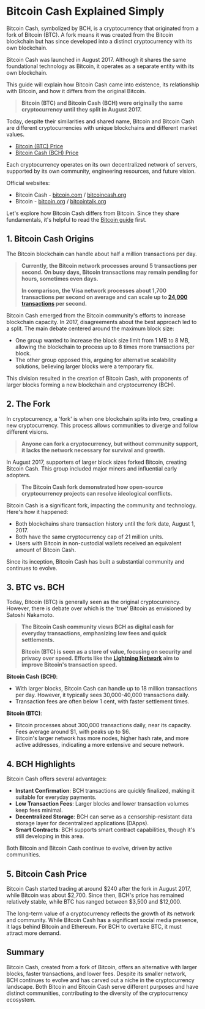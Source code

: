 # Bitcoin Cash Explained Simply

Bitcoin Cash, symbolized by BCH, is a cryptocurrency that originated from a fork of Bitcoin (BTC). A fork means it was created from the Bitcoin blockchain but has since developed into a distinct cryptocurrency with its own blockchain.

Bitcoin Cash was launched in August 2017. Although it shares the same foundational technology as Bitcoin, it operates as a separate entity with its own blockchain.

This guide will explain how Bitcoin Cash came into existence, its relationship with Bitcoin, and how it differs from the original Bitcoin.

> **Bitcoin (BTC) and Bitcoin Cash (BCH) were originally the same cryptocurrency until they split in August 2017.**

Today, despite their similarities and shared name, Bitcoin and Bitcoin Cash are different cryptocurrencies with unique blockchains and different market values.

- [Bitcoin (BTC) Price](https://coinmarketcap.com/currencies/bitcoin/)
- [Bitcoin Cash (BCH) Price](https://coinmarketcap.com/currencies/bitcoin-cash/)

Each cryptocurrency operates on its own decentralized network of servers, supported by its own community, engineering resources, and future vision.

Official websites:
- Bitcoin Cash - [bitcoin.com](https://www.bitcoin.com) / [bitcoincash.org](https://www.bitcoincash.org)
- Bitcoin - [bitcoin.org](https://www.bitcoin.org) / [bitcointalk.org](https://bitcointalk.org)

Let's explore how Bitcoin Cash differs from Bitcoin. Since they share fundamentals, it's helpful to read the [Bitcoin guide](bitcoin.md) first.

## 1. Bitcoin Cash Origins

The Bitcoin blockchain can handle about half a million transactions per day.

>**Currently, the Bitcoin network processes around 5 transactions per second. On busy days, Bitcoin transactions may remain pending for hours, sometimes even days.**
>
> **In comparison, the Visa network processes about 1,700 transactions per second on average and can scale up to [24,000 transactions](https://usa.visa.com/run-your-business/small-business-tools/retail.html) per second.**

Bitcoin Cash emerged from the Bitcoin community's efforts to increase blockchain capacity. In 2017, disagreements about the best approach led to a split. The main debate centered around the maximum block size:

- One group wanted to increase the block size limit from 1 MB to 8 MB, allowing the blockchain to process up to 8 times more transactions per block.
- The other group opposed this, arguing for alternative scalability solutions, believing larger blocks were a temporary fix.

This division resulted in the creation of Bitcoin Cash, with proponents of larger blocks forming a new blockchain and cryptocurrency (BCH).

## 2. The Fork

In cryptocurrency, a 'fork' is when one blockchain splits into two, creating a new cryptocurrency. This process allows communities to diverge and follow different visions.

> **Anyone can fork a cryptocurrency, but without community support, it lacks the network necessary for survival and growth.**

In August 2017, supporters of larger block sizes forked Bitcoin, creating Bitcoin Cash. This group included major miners and influential early adopters.

> **The Bitcoin Cash fork demonstrated how open-source cryptocurrency projects can resolve ideological conflicts.**

Bitcoin Cash is a significant fork, impacting the community and technology. Here's how it happened:

- Both blockchains share transaction history until the fork date, August 1, 2017.
- Both have the same cryptocurrency cap of 21 million units.
- Users with Bitcoin in non-custodial wallets received an equivalent amount of Bitcoin Cash.

Since its inception, Bitcoin Cash has built a substantial community and continues to evolve.

## 3. BTC vs. BCH

Today, Bitcoin (BTC) is generally seen as the original cryptocurrency. However, there is debate over which is the 'true' Bitcoin as envisioned by Satoshi Nakamoto.

> **The Bitcoin Cash community views BCH as digital cash for everyday transactions, emphasizing low fees and quick settlements.**
>
> **Bitcoin (BTC) is seen as a store of value, focusing on security and privacy over speed. Efforts like the [Lightning Network](https://lightning.network) aim to improve Bitcoin's transaction speed.**

**Bitcoin Cash (BCH)**:
- With larger blocks, Bitcoin Cash can handle up to 18 million transactions per day. However, it typically sees 30,000-40,000 transactions daily.
- Transaction fees are often below 1 cent, with faster settlement times.

**Bitcoin (BTC)**:
- Bitcoin processes about 300,000 transactions daily, near its capacity. Fees average around $1, with peaks up to $6.
- Bitcoin's larger network has more nodes, higher hash rate, and more active addresses, indicating a more extensive and secure network.

## 4. BCH Highlights

Bitcoin Cash offers several advantages:

- **Instant Confirmation**: BCH transactions are quickly finalized, making it suitable for everyday payments.
- **Low Transaction Fees**: Larger blocks and lower transaction volumes keep fees minimal.
- **Decentralized Storage**: BCH can serve as a censorship-resistant data storage layer for decentralized applications (DApps).
- **Smart Contracts**: BCH supports smart contract capabilities, though it's still developing in this area.

Both Bitcoin and Bitcoin Cash continue to evolve, driven by active communities.

## 5. Bitcoin Cash Price

Bitcoin Cash started trading at around $240 after the fork in August 2017, while Bitcoin was about $2,700. Since then, BCH's price has remained relatively stable, while BTC has ranged between $3,500 and $12,000.

The long-term value of a cryptocurrency reflects the growth of its network and community. While Bitcoin Cash has a significant social media presence, it lags behind Bitcoin and Ethereum. For BCH to overtake BTC, it must attract more demand.

## Summary

Bitcoin Cash, created from a fork of Bitcoin, offers an alternative with larger blocks, faster transactions, and lower fees. Despite its smaller network, BCH continues to evolve and has carved out a niche in the cryptocurrency landscape. Both Bitcoin and Bitcoin Cash serve different purposes and have distinct communities, contributing to the diversity of the cryptocurrency ecosystem.
